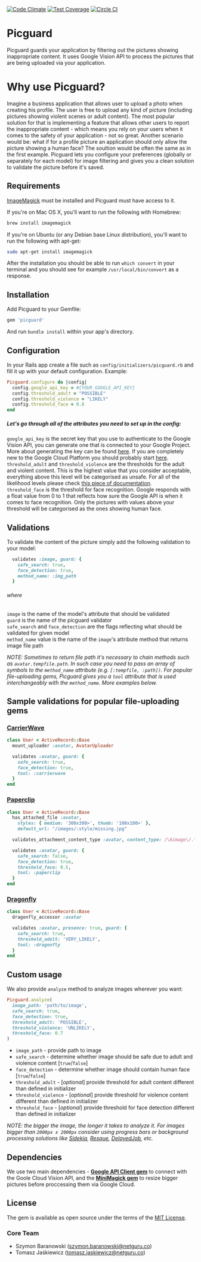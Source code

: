 [![Code Climate](https://codeclimate.com/repos/56cdc29e7220a54948003189/badges/6455466a41f102f5f517/gpa.svg)](https://codeclimate.com/repos/56cdc29e7220a54948003189/feed) [![Test Coverage](https://codeclimate.com/repos/56cdc29e7220a54948003189/badges/6455466a41f102f5f517/coverage.svg)](https://codeclimate.com/repos/56cdc29e7220a54948003189/coverage)
[![Circle CI](https://circleci.com/gh/netguru/picguard.svg?style=svg)](https://circleci.com/gh/netguru/picguard)

# Picguard
Picguard guards your application by filtering out the pictures showing inappropriate content.
It uses Google Vision API to process the pictures that are being uploaded via your application.

# Why use Picguard?
Imagine a business application that allows user to upload a photo when creating his profile. The user is free to upload any kind of picture (including pictures showing violent scenes or adult content). The most popular solution for that is implementing a feature that allows other users to report the inappropriate content - which means you rely on your users when it comes to the safety of your application - not so great. Another scenario would be: what if for a profile picture an application should only allow the picture showing a human face? The soultion would be often the same as in the first example.
Picguard lets you configure your preferences (globally or separately for each model) for image filtering and gives you a clean solution to validate the picture before it's saved.

## Requirements

[ImageMagick](http://www.imagemagick.org) must be installed and Picguard must have access to it.

If you're on Mac OS X, you'll want to run the following with Homebrew:

```bash
brew install imagemagick
```

If you're on Ubuntu (or any Debian base Linux distribution), you'll want to run the following with apt-get:

```bash
sudo apt-get install imagemagick
```

After the installation you should be able to run `which convert` in your terminal and you should see for example `/usr/local/bin/convert` as a response.

## Installation

Add Picguard to your Gemfile:

```ruby
gem 'picguard'
```

And run `bundle install` within your app's directory.

## Configuration
In your Rails app create a file such as `config/initializers/picguard.rb` and fill it up with your default configuration.
Example:

```ruby
Picguard.configure do |config|
  config.google_api_key = #{YOUR_GOOGLE_API_KEY}
  config.threshold_adult = "POSSIBLE"
  config.threshold_violence = "LIKELY"
  config.threshold_face = 0.8
end
```

##### Let's go through all of the attributes you need to set up in the config:

`google_api_key` is the secret key that you use to authenticate to the Google Vision API, you can generate one that is connected to your Google Project. More about generating the key can be found [here](https://cloud.google.com/vision/docs/getting-started#setting_up_an_api_key). If you are completely new to the Google Cloud Platform you should probably start [here](https://cloud.google.com/vision/docs/getting-started).   
`threshold_adult` and `threshold_violence` are the thresholds for the adult and violent content. This is the highest value that you consider acceptable, everything above this level will be categorised as unsafe. For all of the likelihood levels please check [this piece of documentation](https://cloud.google.com/vision/reference/rest/v1/images/annotate#Likelihood).   
`threshold_face` is the threshold for face recognition. Google responds with a float value from 0 to 1 that reflects how sure the Google API is when it comes to face recognition. Only the pictures with values above your threshold will be categorised as the ones showing human face.   

## Validations
To validate the content of the picture simply add the following validation to your model:

```ruby
  validates :image, guard: {
    safe_search: true,
    face_detection: true,
    method_name: :img_path
  }
```
###### where

`image` is the name of the model's attribute that should be validated   
`guard` is the name of the picguard validator  
`safe_search` and `face_detection` are the flags reflecting what should be validated for given model   
`method_name` value is the name of the `image`'s attribute method that returns image file path     

*NOTE: Sometimes to return file path it's necessary to chain methods such as `avatar.tempfile.path`. In such case you need to pass an array of symbols to the `method_name` attribute (e.g. `[:tempfile, :path])`. For popular file-uploading gems, Picguard gives you a `tool` attribute that is used interchangeably with the `method_name`. More examples below.*   

## Sample validations for popular file-uploading gems

### [CarrierWave](https://github.com/carrierwaveuploader/carrierwave)

```ruby
class User < ActiveRecord::Base
  mount_uploader :avatar, AvatarUploader

  validates :avatar, guard: {
    safe_search: true,
    face_detection: true,
    tool: :carrierwave
  }
end
```

### [Paperclip](https://github.com/thoughtbot/paperclip)

```ruby
class User < ActiveRecord::Base
  has_attached_file :avatar,
    styles: { medium: '300x300>', thumb: '100x100>' },
    default_url: "/images/:style/missing.jpg"

  validates_attachment_content_type :avatar, content_type: /\Aimage\/.*\Z/

  validates :avatar, guard: {
    safe_search: false,
    face_detection: true,
    threshold_face: 0.5,
    tool: :paperclip
  }
end
```

### [Dragonfly](https://github.com/markevans/dragonfly)

```ruby
class User < ActiveRecord::Base
  dragonfly_accessor :avatar

  validates :avatar, presence: true, guard: {
    safe_search: true,
    threshold_adult: 'VERY_LIKELY',
    tool: :dragonfly
  }
end
```

## Custom usage

We also provide `analyze` method to analyze images wherever you want:

```ruby
Picguard.analyze(
  image_path: 'path/to/image',
  safe_search: true,
  face_detection: true,
  threshold_adult: 'POSSIBLE',
  threshold_violence: 'UNLIKELY',
  threshold_face: 0.7
)
```

* `image_path` - provide path to image
* `safe_search` - determine whether image should be safe due to adult and violence content [`true`/`false`]
* `face_detection` - determine whether image should contain human face [`true`/`false`]
* `threshold_adult` - [*optional*] provide threshold for adult content different than defined in initializer
* `threshold_violence` - [*optional*] provide threshold for violence content different than defined in initializer
* `threshold_face` - [*optional*] provide threshold for face detection different than defined in initializer

*NOTE: the bigger the image, the longer it takes to analyze it. For images bigger than `2000px x 2000px` consider using progress bars or background processing solutions like [Sidekiq](https://github.com/mperham/sidekiq), [Resque](https://github.com/resque/resque), [DelayedJob](https://github.com/collectiveidea/delayed_job), etc.*

## Dependencies

We use two main dependencies - **[Google API Client gem](https://github.com/google/google-api-ruby-client)** to connect with the Goole Cloud Vision API, and the **[MiniMagick gem](https://github.com/minimagick/minimagick)** to resize bigger pictures before proccessing them via Google Cloud.   

## License

The gem is available as open source under the terms of the [MIT License](http://opensource.org/licenses/MIT).

### Core Team

* Szymon Baranowski (szymon.baranowski@netguru.co)
* Tomasz Jaśkiewicz (tomasz.jaskiewicz@netguru.co)
